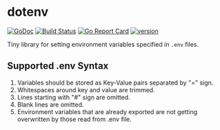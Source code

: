 # dotenv

[![GoDoc](https://godoc.org/github.com/radlinskii/dotenv?status.svg)](https://godoc.org/github.com/radlinskii/dotenv)
[![Build Status](https://travis-ci.com/radlinskii/dotenv.svg?branch=master)](https://travis-ci.com/radlinskii/dotenv)
[![Go Report Card](https://goreportcard.com/badge/github.com/radlinskii/dotenv)](https://goreportcard.com/report/github.com/radlinskii/dotenv)
[![version](https://img.shields.io/github/release/radlinskii/dotenv.svg)](https://img.shields.io/github/release/radlinskii/dotenv.svg)

Tiny library for setting environment variables specified in `.env` files.

## Supported .env Syntax

1. Variables should be stored as Key-Value pairs separated by "=" sign.
2. Whitespaces around key and value are trimmed.
3. Lines starting with "#" sign are omitted.
4. Blank lines are omitted.
5. Environment variables that are already exported are not getting overwritten by those read from .env file.
